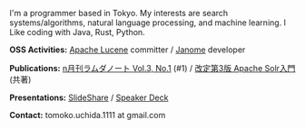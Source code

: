 
I'm a programmer based in Tokyo. My interests are search systems/algorithms, natural language processing, and machine learning. I Like coding with Java, Rust, Python.

**OSS Activities:** [Apache Lucene](https://lucene.apache.org/) committer / [Janome](https://mocobeta.github.io/janome/en/) developer

**Publications:** [n月刊ラムダノート Vol.3, No.1](https://www.lambdanote.com/collections/n/products/nmonthly-vol-3-no-1-2021) (#1) / [改定第3版 Apache Solr入門](https://gihyo.jp/book/2017/978-4-7741-8930-7) (共著)

**Presentations:** [SlideShare](https://www.slideshare.net/tomokouchida505) / [Speaker Deck](https://speakerdeck.com/mocobeta)

**Contact:** tomoko.uchida.1111 at gmail.com
